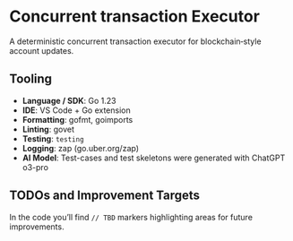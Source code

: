 # Concurrent transaction Executor

A deterministic concurrent transaction executor for blockchain‐style account updates.

## Tooling

- **Language / SDK**: Go 1.23
- **IDE**: VS Code + Go extension
- **Formatting**: gofmt, goimports
- **Linting**: govet
- **Testing**: `testing`
- **Logging**: zap (go.uber.org/zap)
- **AI Model**: Test-cases and test skeletons were generated with ChatGPT o3-pro

## TODOs and Improvement Targets  
In the code you’ll find `// TBD` markers highlighting areas for future improvements. 
